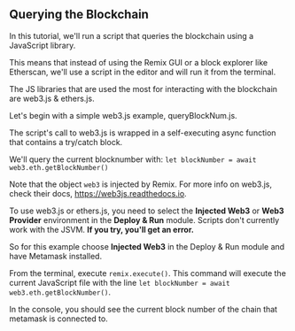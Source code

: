 ## Querying the Blockchain

In this tutorial, we'll run a script that queries the blockchain using a JavaScript library.

This means that instead of using the Remix GUI or a block explorer like Etherscan, we'll use a script in the editor and will run it from the terminal.

The JS libraries that are used the most for interacting with the blockchain are web3.js & ethers.js.

Let's begin with a simple web3.js example, queryBlockNum.js.

The script's call to web3.js is wrapped in a self-executing async function that contains a try/catch block.

We'll query the current blocknumber with:
`let blockNumber = await web3.eth.getBlockNumber()`

Note that the object `web3` is injected by Remix. For more info on web3.js, check their docs, <a href="https://web3js.readthedocs.io/" target="_blank">https\://web3js.readthedocs.io</a>.

To use web3.js or ethers.js, you need to select the **Injected Web3** or **Web3 Provider** environment in the **Deploy & Run** module.  Scripts don't currently work with the JSVM. **If you try, you'll get an error.**

So for this example choose **Injected Web3** in the Deploy & Run module and have Metamask installed.

From the terminal, execute `remix.execute()`. This command will execute the current JavaScript file with the line `let blockNumber = await web3.eth.getBlockNumber()`.

In the console, you should see the current block number of the chain that metamask is connected to.
